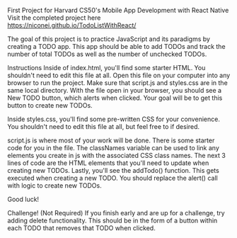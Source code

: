 First Project for Harvard CS50's Mobile App Development with React Native
Visit the completed project here https://niconei.github.io/TodoListWithReact/

The goal of this project is to practice JavaScript and its paradigms by creating a TODO app. This app should be able to add TODOs and track the number of total TODOs as well as the number of unchecked TODOs.

Instructions
Inside of index.html, you'll find some starter HTML. You shouldn't need to edit this file at all. Open this file on your computer into any browser to run the project. Make sure that script.js and styles.css are in the same local directory. With the file open in your browser, you should see a New TODO button, which alerts when clicked. Your goal will be to get this button to create new TODOs.

Inside styles.css, you'll find some pre-written CSS for your convenience. You shouldn't need to edit this file at all, but feel free to if desired.

script.js is where most of your work will be done. There is some starter code for you in the file. The classNames variable can be used to link any elements you create in js with the associated CSS class names. The next 3 lines of code are the HTML elements that you'll need to update when creating new TODOs. Lastly, you'll see the addTodo() function. This gets executed when creating a new TODO. You should replace the alert() call with logic to create new TODOs.

Good luck!

Challenge! (Not Required)
If you finish early and are up for a challenge, try adding delete functionality. This should be in the form of a button within each TODO that removes that TODO when clicked.
